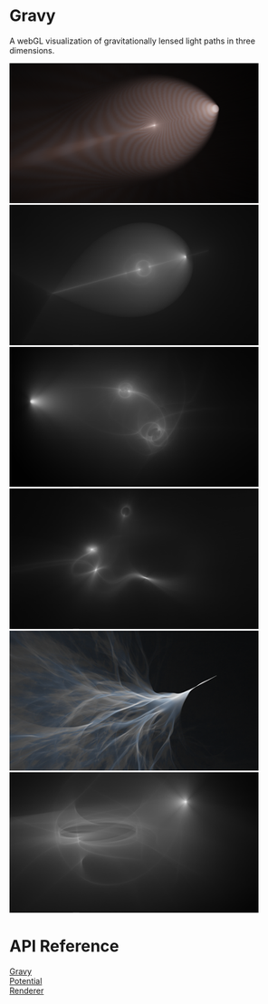 # Gravy

A webGL visualization of gravitationally lensed light paths in three dimensions.

<a href="https://cdn.rawgit.com/portsmouth/gravy/v1.0.1/exampleScenes/pointmass.html"><img src="./docs/screenshots/pointmass_thumb.png" width="440"/></a><a href="https://cdn.rawgit.com/portsmouth/gravy/v1.0.1/exampleScenes/1mass.html"><img src="./docs/screenshots/1mass_thumb.png" width="440"/></a>
<a href="https://cdn.rawgit.com/portsmouth/gravy/v1.0.1/exampleScenes/2mass.html"><img src="./docs/screenshots/2mass_thumb.png" width="440"/></a><a href="https://cdn.rawgit.com/portsmouth/gravy/v1.0.1/exampleScenes/4mass.html"><img src="./docs/screenshots/4mass_thumb.png" width="440"/></a>
<a href="https://cdn.rawgit.com/portsmouth/gravy/v1.0.1/exampleScenes/noise.html"><img src="./docs/screenshots/noise_thumb.png" width="440"/></a><a href="https://cdn.rawgit.com/portsmouth/gravy/v1.0.1/exampleScenes/disk.html"><img src="./docs/screenshots/disk_thumb.png" width="440"/></a>


# API Reference

<dl>
<dt><a href="docs/API.md/#Gravy">Gravy</a></dt>
<dd></dd>
<dt><a href="docs/API.md/#Potential">Potential</a></dt>
<dd></dd>
<dt><a href="docs/API.md/#Renderer">Renderer</a></dt>
<dd></dd>
</dl>
